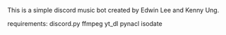 This is a simple discord music bot created by Edwin Lee and Kenny Ung.


requirements:
discord.py
ffmpeg
yt_dl
pynacl
isodate